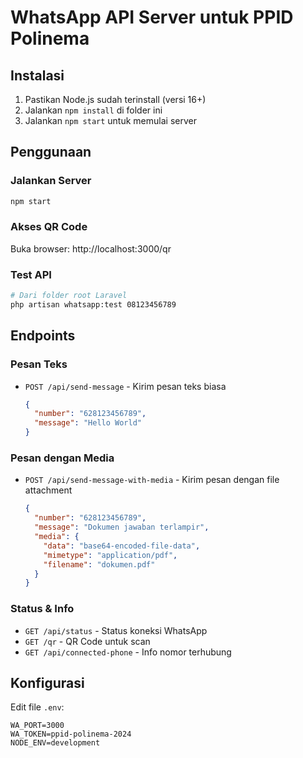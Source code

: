 # WhatsApp API Server untuk PPID Polinema

## Instalasi

1. Pastikan Node.js sudah terinstall (versi 16+)
2. Jalankan `npm install` di folder ini
3. Jalankan `npm start` untuk memulai server

## Penggunaan

### Jalankan Server
```bash
npm start
```

### Akses QR Code
Buka browser: http://localhost:3000/qr

### Test API
```bash
# Dari folder root Laravel
php artisan whatsapp:test 08123456789
```

## Endpoints

### Pesan Teks
- `POST /api/send-message` - Kirim pesan teks biasa
  ```json
  {
    "number": "628123456789",
    "message": "Hello World"
  }
  ```

### Pesan dengan Media  
- `POST /api/send-message-with-media` - Kirim pesan dengan file attachment
  ```json
  {
    "number": "628123456789", 
    "message": "Dokumen jawaban terlampir",
    "media": {
      "data": "base64-encoded-file-data",
      "mimetype": "application/pdf",
      "filename": "dokumen.pdf"
    }
  }
  ```

### Status & Info
- `GET /api/status` - Status koneksi WhatsApp
- `GET /qr` - QR Code untuk scan
- `GET /api/connected-phone` - Info nomor terhubung

## Konfigurasi

Edit file `.env`:
```
WA_PORT=3000
WA_TOKEN=ppid-polinema-2024
NODE_ENV=development
```